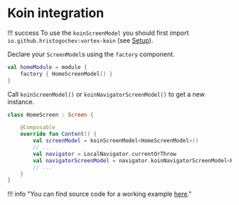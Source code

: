 # Koin integration

!!! success
    To use the `koinScreenModel` you should first import `io.github.hristogochev:vortex-koin` (see [Setup](../setup.md)).

Declare your `ScreenModel`s using the `factory` component.

```kotlin
val homeModule = module {
    factory { HomeScreenModel() }
}
```

Call `koinScreenModel()` or `koinNavigatorScreenModel()` to get a new instance.

```kotlin
class HomeScreen : Screen {

    @Composable
    override fun Content() {
        val screenModel = koinScreenModel<HomeScreenModel>()
        // ...
        val navigator = LocalNavigator.currentOrThrow
        val navigatorScreenModel = navigator.koinNavigatorScreenModel<HomeScreenModel>()
        // ...
    }
}
```


!!! info "You can find source code for a working example [here](https://github.com/hristogochev/vortex/blob/main/samples/multiplatform/src/commonMain/kotlin/io/github/hristogochev/vortex/sample/multiplatform/screenModel/koin/Koin.kt)."

